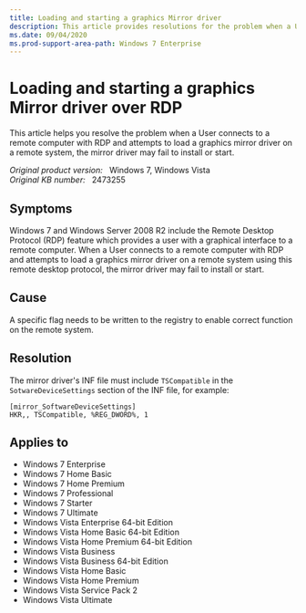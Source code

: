 ```yaml
---
title: Loading and starting a graphics Mirror driver
description: This article provides resolutions for the problem when a User connects to a remote computer with RDP and attempts to load a graphics mirror driver on a remote system, the mirror driver may fail to install or start.
ms.date: 09/04/2020
ms.prod-support-area-path: Windows 7 Enterprise
---
```

# Loading and starting a graphics Mirror driver over RDP

This article helps you resolve the problem when a User connects to a remote computer with RDP and attempts to load a graphics mirror driver on a remote system, the mirror driver may fail to install or start.

_Original product version:_ &nbsp; Windows 7, Windows Vista  
_Original KB number:_ &nbsp; 2473255

## Symptoms

Windows 7 and Windows Server 2008 R2 include the Remote Desktop Protocol (RDP) feature which provides a user with a graphical interface to a remote computer. When a User connects to a remote computer with RDP and attempts to load a graphics mirror driver on a remote system using this remote desktop protocol, the mirror driver may fail to install or start.

## Cause

A specific flag needs to be written to the registry to enable correct function on the remote system.

## Resolution

The mirror driver's INF file must include `TSCompatible` in the `SotwareDeviceSettings` section of the INF file, for example:

```console
[mirror_SoftwareDeviceSettings]  
HKR,, TSCompatible, %REG_DWORD%, 1
```

## Applies to

- Windows 7 Enterprise
- Windows 7 Home Basic
- Windows 7 Home Premium
- Windows 7 Professional
- Windows 7 Starter
- Windows 7 Ultimate
- Windows Vista Enterprise 64-bit Edition
- Windows Vista Home Basic 64-bit Edition
- Windows Vista Home Premium 64-bit Edition
- Windows Vista Business
- Windows Vista Business 64-bit Edition
- Windows Vista Home Basic
- Windows Vista Home Premium
- Windows Vista Service Pack 2
- Windows Vista Ultimate
